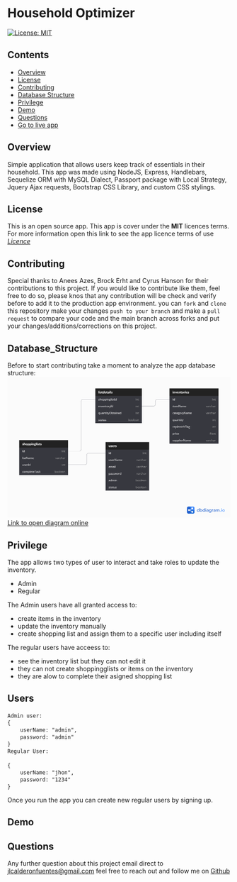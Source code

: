 # Household Optimizer
[![License: MIT](https://img.shields.io/badge/License-MIT-yellow.svg)](https://opensource.org/licenses/MIT)

## Contents
* [Overview](#Overview)
* [License](#License)
* [Contributing](#Contributing)
* [Database Structure](#Database_Structure)
* [Privilege](#Privilege)
* [Demo](#Demo)
* [Questions](#Questions)
* [Go to live app](https://vast-mesa-04959.herokuapp.com/)

## Overview
Simple application that allows users keep track of essentials in their household. This app was made using NodeJS, Express, Handlebars, Sequelize ORM with MySQL Dialect, Passport package with Local Strategy, Jquery Ajax requests, Bootstrap CSS Library, and custom CSS stylings.


## License
This is an open source app. This app is cover under the **MIT** licences terms. For more information open this link to see the app licence terms of use [*Licence*](https://opensource.org/licenses/MIT)

## Contributing
Special thanks to Anees Azes, Brock Erht and Cyrus Hanson for their contributions to this project. If you would like to contribute like them, feel free to do so, please knos that any contribution will be check and verify before to add it to the production app environment. you can `fork` and `clone` this repository make your changes `push to your branch` and make a `pull request` to compare your code and the main branch across forks and put your changes/additions/corrections on this project.

## Database_Structure
Before to start contributing take a moment to analyze the app database structure:
![Database Relationships](/public/img/Household_optimizer.png)
[Link to open diagram online](https://dbdiagram.io/d/5f8f1aa53a78976d7b78710f)

## Privilege
The app allows two types of user to interact and take roles to update the inventory.
- Admin
- Regular

The Admin users have all granted access to: 
- create items in the inventory
- update the inventory manually
- create shopping list and assign them to a specific user including itself

The regular users have acceess to:
- see the inventory list but they can not edit it
- they can not create shoppingglists or items on the inventory
- they are alow to complete their asigned shopping list

## Users
```
Admin user:
{ 
    userName: "admin",
    password: "admin"
}
Regular User:

{ 
    userName: "jhon",
    password: "1234"
}
```
Once you run the app you can create new regular users by signing up.

## Demo

## Questions
Any further question about this project email direct to <jlcalderonfuentes@gmail.com> feel free to reach out and follow me on [Github](https://github.com/jlcalderon)